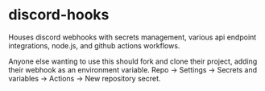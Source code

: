 # discord-hooks
Houses discord webhooks with secrets management, various api endpoint integrations, node.js, and github actions workflows.

Anyone else wanting to use this should fork and clone their project, adding their webhook as an environment variable.
Repo → Settings → Secrets and variables → Actions → New repository secret.

